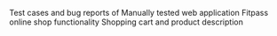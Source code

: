 Test cases and bug reports of
Manually tested web application Fitpass online shop functionality Shopping cart and product description
